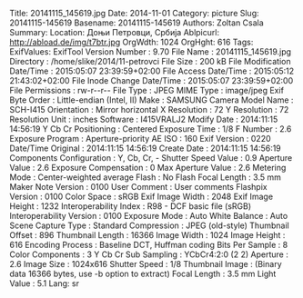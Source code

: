 Title: 20141115_145619.jpg
Date: 2014-11-01
Category: picture
Slug: 20141115-145619
Basename: 20141115-145619
Authors: Zoltan Csala
Summary:
Location: Доњи Петровци, Србија
Ablpicurl: http://abload.de/img/t7btr.jpg
OrgWdth: 1024
OrgHght: 616
Tags:
ExifValues: ExifTool Version Number : 9.70
            File Name : 20141115_145619.jpg
            Directory : /home/slike/2014/11-petrovci
            File Size : 200 kB
            File Modification Date/Time : 2015:05:07 23:39:59+02:00
            File Access Date/Time : 2015:05:12 21:43:02+02:00
            File Inode Change Date/Time : 2015:05:07 23:39:59+02:00
            File Permissions : rw-r--r--
            File Type : JPEG
            MIME Type : image/jpeg
            Exif Byte Order : Little-endian (Intel, II)
            Make : SAMSUNG
            Camera Model Name : SCH-I415
            Orientation : Mirror horizontal
            X Resolution : 72
            Y Resolution : 72
            Resolution Unit : inches
            Software : I415VRALJ2
            Modify Date : 2014:11:15 14:56:19
            Y Cb Cr Positioning : Centered
            Exposure Time : 1/8
            F Number : 2.6
            Exposure Program : Aperture-priority AE
            ISO : 160
            Exif Version : 0220
            Date/Time Original : 2014:11:15 14:56:19
            Create Date : 2014:11:15 14:56:19
            Components Configuration : Y, Cb, Cr, -
            Shutter Speed Value : 0.9
            Aperture Value : 2.6
            Exposure Compensation : 0
            Max Aperture Value : 2.6
            Metering Mode : Center-weighted average
            Flash : No Flash
            Focal Length : 3.5 mm
            Maker Note Version : 0100
            User Comment : User comments
            Flashpix Version : 0100
            Color Space : sRGB
            Exif Image Width : 2048
            Exif Image Height : 1232
            Interoperability Index : R98 - DCF basic file (sRGB)
            Interoperability Version : 0100
            Exposure Mode : Auto
            White Balance : Auto
            Scene Capture Type : Standard
            Compression : JPEG (old-style)
            Thumbnail Offset : 896
            Thumbnail Length : 16366
            Image Width : 1024
            Image Height : 616
            Encoding Process : Baseline DCT, Huffman coding
            Bits Per Sample : 8
            Color Components : 3
            Y Cb Cr Sub Sampling : YCbCr4:2:0 (2 2)
            Aperture : 2.6
            Image Size : 1024x616
            Shutter Speed : 1/8
            Thumbnail Image : (Binary data 16366 bytes, use -b option to extract)
            Focal Length : 3.5 mm
            Light Value : 5.1
Lang: sr


